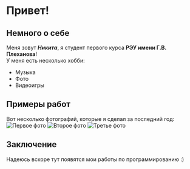 # Привет! 
## Немного о себе
Меня зовут ***Никита***, я студент первого курса **РЭУ имени Г.В. Плеханова**!\
У меня есть несколько хобби:
+ Музыка
+ Фото
+ Видеоигры
  
## Примеры работ 
Вот несколько фотографий, которые я сделал за последний год:
 ![Первое фото](img/DSC_4544.jpg)
 ![Второе фото](img/DSC_5553.1.jpg)
 ![Третье фото](img/DSC_5799.jpg)

 ## Заключение
 Надеюсь вскоре тут появятся мои работы по программированию :)
